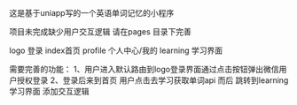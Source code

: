 这是基于uniapp写的一个英语单词记忆的小程序

项目未完成缺少用户交互逻辑
请在pages 目录下完善

logo 登录 
index首页
profile 个人中心/我的
learning  学习界面

需要完善的功能：
1、用户进入默认路由到logo登录界面通过点击按钮弹出微信用户授权登录
2、登录后来到首页 用户点击去学习获取单词api 而后 跳转到learning学习界面 添加交互逻辑


